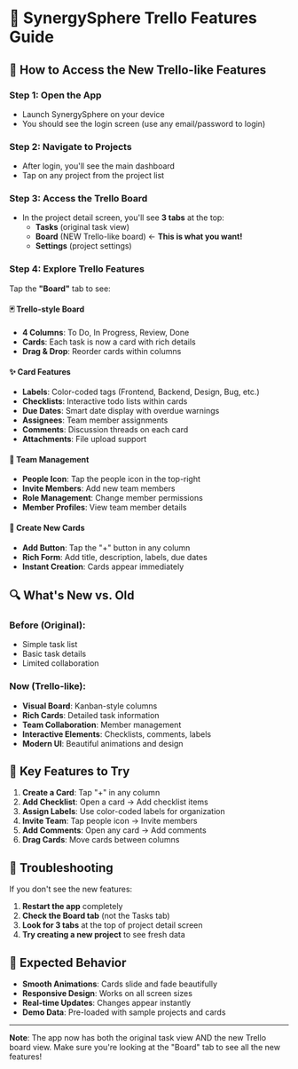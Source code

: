 # 🎯 SynergySphere Trello Features Guide

## 🚀 How to Access the New Trello-like Features

### Step 1: Open the App
- Launch SynergySphere on your device
- You should see the login screen (use any email/password to login)

### Step 2: Navigate to Projects
- After login, you'll see the main dashboard
- Tap on any project from the project list

### Step 3: Access the Trello Board
- In the project detail screen, you'll see **3 tabs** at the top:
  - **Tasks** (original task view)
  - **Board** (NEW Trello-like board) ← **This is what you want!**
  - **Settings** (project settings)

### Step 4: Explore Trello Features
Tap the **"Board"** tab to see:

#### 🃏 **Trello-style Board**
- **4 Columns**: To Do, In Progress, Review, Done
- **Cards**: Each task is now a card with rich details
- **Drag & Drop**: Reorder cards within columns

#### ✨ **Card Features**
- **Labels**: Color-coded tags (Frontend, Backend, Design, Bug, etc.)
- **Checklists**: Interactive todo lists within cards
- **Due Dates**: Smart date display with overdue warnings
- **Assignees**: Team member assignments
- **Comments**: Discussion threads on each card
- **Attachments**: File upload support

#### 👥 **Team Management**
- **People Icon**: Tap the people icon in the top-right
- **Invite Members**: Add new team members
- **Role Management**: Change member permissions
- **Member Profiles**: View team member details

#### 🎨 **Create New Cards**
- **Add Button**: Tap the "+" button in any column
- **Rich Form**: Add title, description, labels, due dates
- **Instant Creation**: Cards appear immediately

## 🔍 What's New vs. Old

### Before (Original):
- Simple task list
- Basic task details
- Limited collaboration

### Now (Trello-like):
- **Visual Board**: Kanban-style columns
- **Rich Cards**: Detailed task information
- **Team Collaboration**: Member management
- **Interactive Elements**: Checklists, comments, labels
- **Modern UI**: Beautiful animations and design

## 🎯 Key Features to Try

1. **Create a Card**: Tap "+" in any column
2. **Add Checklist**: Open a card → Add checklist items
3. **Assign Labels**: Use color-coded labels for organization
4. **Invite Team**: Tap people icon → Invite members
5. **Add Comments**: Open any card → Add comments
6. **Drag Cards**: Move cards between columns

## 🚨 Troubleshooting

If you don't see the new features:
1. **Restart the app** completely
2. **Check the Board tab** (not the Tasks tab)
3. **Look for 3 tabs** at the top of project detail screen
4. **Try creating a new project** to see fresh data

## 📱 Expected Behavior

- **Smooth Animations**: Cards slide and fade beautifully
- **Responsive Design**: Works on all screen sizes
- **Real-time Updates**: Changes appear instantly
- **Demo Data**: Pre-loaded with sample projects and cards

---

**Note**: The app now has both the original task view AND the new Trello board view. Make sure you're looking at the "Board" tab to see all the new features!
